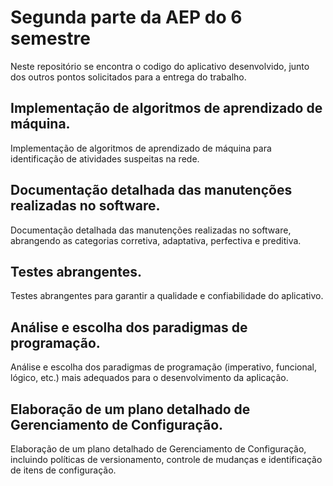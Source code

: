 
# Segunda parte da AEP do 6 semestre

Neste repositório se encontra o codigo do aplicativo desenvolvido, junto dos outros pontos solicitados para a entrega do trabalho.


## Implementação de algoritmos de aprendizado de máquina.

Implementação de algoritmos de aprendizado de máquina para identificação de atividades suspeitas na rede.


## Documentação detalhada das manutenções realizadas no software.

Documentação detalhada das manutenções realizadas no software, abrangendo as categorias corretiva, adaptativa, perfectiva e preditiva.


## Testes abrangentes.

Testes abrangentes para garantir a qualidade e confiabilidade do aplicativo.

## Análise e escolha dos paradigmas de programação.

Análise e escolha dos paradigmas de programação (imperativo, funcional, lógico, etc.) mais adequados para o desenvolvimento da aplicação.

## Elaboração de um plano detalhado de Gerenciamento de Configuração.

Elaboração de um plano detalhado de Gerenciamento de Configuração, incluindo políticas de versionamento, controle de mudanças e identificação de itens de configuração.